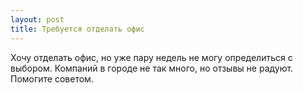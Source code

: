 ```yaml
---
layout: post 
title: Требуется отделать офис 
--- 
```

Хочу отделать офис, но уже пару недель не могу определиться с выбором. Компаний в городе не так много, но отзывы не радуют. Помогите советом.